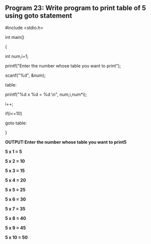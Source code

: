 ## Program 23: Write program to print table of 5 using goto statement

#include <stdio.h>

int main()

{

int num,i=1;

printf("Enter the number whose table you want to print");

scanf("%d", &num);

table:

printf("%d x %d = %d \n", num,i,num*i);

i++;

if(i<=10)

goto table:

}

**OUTPUT:Enter the number whose table you want to print5**

**5 x 1 = 5**

**5 x 2 = 10**

**5 x 3 = 15**

**5 x 4 = 20**

**5 x 5 = 25**

**5 x 6 = 30**

**5 x 7 = 35**

**5 x 8 = 40**

**5 x 9 = 45**

**5 x 10 = 50**
